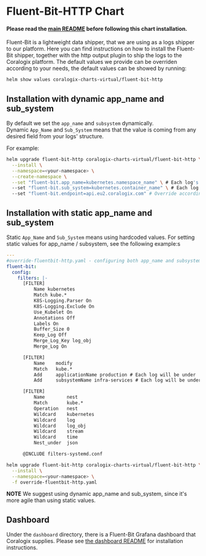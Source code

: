 # Fluent-Bit-HTTP Chart
#### Please read the [main README](https://github.com/coralogix/eng-integrations/blob/master/README.md) before following this chart installation.

Fluent-Bit is a lightweight data shipper, that we are using as a logs shipper to our platform.
Here you can find instructions on how to install the Fluent-Bit shipper, together with the http output plugin to ship the logs to the Coralogix platform.
The default values we provide can be overriden according to your needs, the default values can be showed by running:
```bash
helm show values coralogix-charts-virtual/fluent-bit-http
```

## Installation with dynamic app_name and sub_system
By default we set the `app_name` and `subsystem` dynamically.  
Dynamic `App_Name` and `Sub_System` means that the value is coming from any desired field from your logs' structure.

For example:
```bash
helm upgrade fluent-bit-http coralogix-charts-virtual/fluent-bit-http \
  --install \
  --namespace=<your-namespace> \
  --create-namespace \
  --set "fluent-bit.app_name=kubernetes.namespace_name" \ # Each log's app_name will be fetched from the fluentbit record's 'kubernetes.namespace_name' value.
  --set "fluent-bit.sub_system=kubernetes.container_name" \ # Each log's subsystem will be fetched from the fluentbit record's 'kubernetes.container_name' value.
  --set "fluent-bit.endpoint=api.eu2.coralogix.com" # Override according to your account's region. 
```

## Installation with static app_name and sub_system
Static `App_Name` and `Sub_System` means using hardcoded values.
For setting static values for app_name / subsystem, see the following example:s

```yaml
---
#override-fluentbit-http.yaml - configuring both app_name and subsystem as static values
fluent-bit:  
  config:
    filters: |-
      [FILTER]
          Name kubernetes
          Match kube.*
          K8S-Logging.Parser On
          K8S-Logging.Exclude On
          Use_Kubelet On
          Annotations Off
          Labels On
          Buffer_Size 0
          Keep_Log Off
          Merge_Log_Key log_obj
          Merge_Log On

      [FILTER]
          Name    modify
          Match   kube.*
          Add     applicationName production # Each log will be under 'production' application name 
          Add     subsystemName infra-services # Each log will be under 'infra-services' subsystem  

      [FILTER]
          Name        nest
          Match       kube.*
          Operation   nest
          Wildcard    kubernetes
          Wildcard    log
          Wildcard    log_obj
          Wildcard    stream
          Wildcard    time
          Nest_under  json

      @INCLUDE filters-systemd.conf
```

```bash
helm upgrade fluent-bit-http coralogix-charts-virtual/fluent-bit-http \
  --install \
  --namespace=<your-namespace> \
  -f override-fluentbit-http.yaml
```

**NOTE**
We suggest using dynamic app_name and sub_system, since it's more agile than using static values.

## Dashboard
Under the `dashboard` directory, there is a Fluent-Bit Grafana dashboard that Coralogix supplies.
Please see [the dashboard README](https://github.com/coralogix/eng-integrations/blob/master/fluent-bit/dashboard) for installation instructions.
